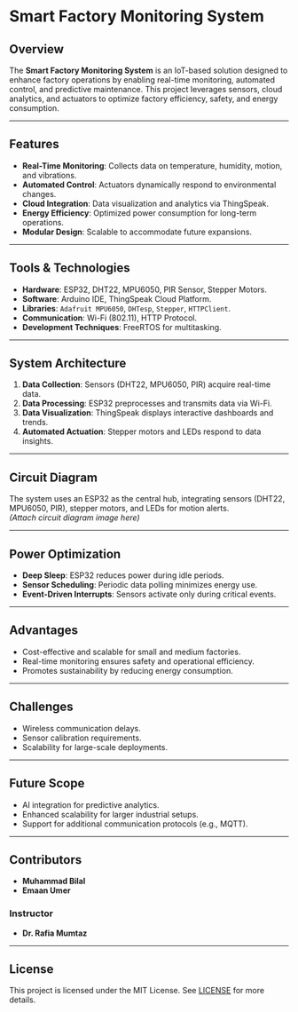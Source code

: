 # Smart Factory Monitoring System

## Overview
The **Smart Factory Monitoring System** is an IoT-based solution designed to enhance factory operations by enabling real-time monitoring, automated control, and predictive maintenance. This project leverages sensors, cloud analytics, and actuators to optimize factory efficiency, safety, and energy consumption.

---

## Features
- **Real-Time Monitoring**: Collects data on temperature, humidity, motion, and vibrations.
- **Automated Control**: Actuators dynamically respond to environmental changes.
- **Cloud Integration**: Data visualization and analytics via ThingSpeak.
- **Energy Efficiency**: Optimized power consumption for long-term operations.
- **Modular Design**: Scalable to accommodate future expansions.

---

## Tools & Technologies
- **Hardware**: ESP32, DHT22, MPU6050, PIR Sensor, Stepper Motors.
- **Software**: Arduino IDE, ThingSpeak Cloud Platform.
- **Libraries**: `Adafruit MPU6050`, `DHTesp`, `Stepper`, `HTTPClient`.
- **Communication**: Wi-Fi (802.11), HTTP Protocol.
- **Development Techniques**: FreeRTOS for multitasking.

---

## System Architecture
1. **Data Collection**: Sensors (DHT22, MPU6050, PIR) acquire real-time data.
2. **Data Processing**: ESP32 preprocesses and transmits data via Wi-Fi.
3. **Data Visualization**: ThingSpeak displays interactive dashboards and trends.
4. **Automated Actuation**: Stepper motors and LEDs respond to data insights.

---

## Circuit Diagram
The system uses an ESP32 as the central hub, integrating sensors (DHT22, MPU6050, PIR), stepper motors, and LEDs for motion alerts.  
*(Attach circuit diagram image here)*  

---

## Power Optimization
- **Deep Sleep**: ESP32 reduces power during idle periods.
- **Sensor Scheduling**: Periodic data polling minimizes energy use.
- **Event-Driven Interrupts**: Sensors activate only during critical events.

---

## Advantages
- Cost-effective and scalable for small and medium factories.
- Real-time monitoring ensures safety and operational efficiency.
- Promotes sustainability by reducing energy consumption.

---

## Challenges
- Wireless communication delays.
- Sensor calibration requirements.
- Scalability for large-scale deployments.

---

## Future Scope
- AI integration for predictive analytics.
- Enhanced scalability for larger industrial setups.
- Support for additional communication protocols (e.g., MQTT).

---

## Contributors
- **Muhammad Bilal**
- **Emaan Umer**

### Instructor
- **Dr. Rafia Mumtaz**

---

## License
This project is licensed under the MIT License. See [LICENSE](LICENSE) for more details.
